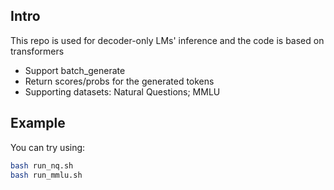## Intro

This repo is used for decoder-only LMs' inference and the code is based on transformers

- Support batch_generate
- Return scores/probs for the generated tokens
- Supporting datasets: Natural Questions; MMLU

## Example

You can try using:

```bash
bash run_nq.sh
bash run_mmlu.sh
```

